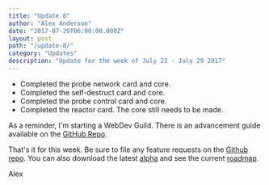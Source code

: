 ```yaml
---
title: "Update 8"
author: "Alex Anderson"
date: "2017-07-29T06:00:00.000Z"
layout: post
path: "/update-8/"
category: "Updates"
description: "Update for the week of July 23 - July 29 2017"
---
```


* Completed the probe network card and core.
* Completed the self-destruct card and core.
* Completed the probe control card and core.
* Completed the reactor card. The core still needs to be made.

As a reminder, I'm starting a WebDev Guild. There is an advancement guide available on the [GitHub Repo](https://github.com/alexanderson1993/webdev-guild).

That's it for this week. Be sure to file any feature requests on the [Github repo](https://github.com/Thorium-Sim/thorium/issues). You can also download the latest [alpha](https://github.com/Thorium-Sim/thorium/releases) and see the current [roadmap](https://github.com/Thorium-Sim/thorium/projects/2).

Alex
